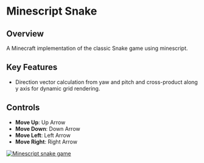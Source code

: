 # Minescript Snake 

## Overview
A Minecraft implementation of the classic Snake game using minescript.

## Key Features
- Direction vector calculation from yaw and pitch and cross-product along y axis for dynamic grid rendering.

## Controls 
- **Move Up**: Up Arrow
- **Move Down**: Down Arrow
- **Move Left**: Left Arrow
- **Move Right**: Right Arrow

[![Minescript snake game](https://img.youtube.com/vi/qDeUW2JZ54k/0.jpg)](https://www.youtube.com/watch?v=qDeUW2JZ54k)
